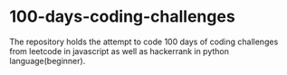 # 100-days-coding-challenges
The repository holds the attempt to code 100 days of coding challenges from leetcode in javascript as well as hackerrank in python language(beginner).

